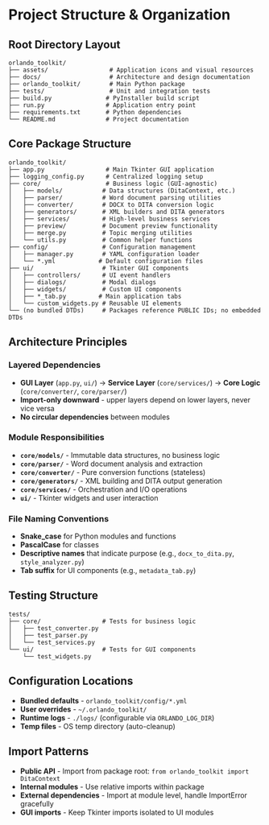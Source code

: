 # Project Structure & Organization

## Root Directory Layout
```
orlando_toolkit/
├── assets/                 # Application icons and visual resources
├── docs/                   # Architecture and design documentation
├── orlando_toolkit/        # Main Python package
├── tests/                  # Unit and integration tests
├── build.py               # PyInstaller build script
├── run.py                 # Application entry point
├── requirements.txt       # Python dependencies
└── README.md              # Project documentation
```

## Core Package Structure
```
orlando_toolkit/
├── app.py                 # Main Tkinter GUI application
├── logging_config.py      # Centralized logging setup
├── core/                  # Business logic (GUI-agnostic)
│   ├── models/           # Data structures (DitaContext, etc.)
│   ├── parser/           # Word document parsing utilities
│   ├── converter/        # DOCX to DITA conversion logic
│   ├── generators/       # XML builders and DITA generators
│   ├── services/         # High-level business services
│   ├── preview/          # Document preview functionality
│   ├── merge.py          # Topic merging utilities
│   └── utils.py          # Common helper functions
├── config/               # Configuration management
│   ├── manager.py        # YAML configuration loader
│   └── *.yml            # Default configuration files
├── ui/                   # Tkinter GUI components
│   ├── controllers/      # UI event handlers
│   ├── dialogs/          # Modal dialogs
│   ├── widgets/          # Custom UI components
│   ├── *_tab.py         # Main application tabs
│   └── custom_widgets.py # Reusable UI elements
└── (no bundled DTDs)     # Packages reference PUBLIC IDs; no embedded DTDs
```

## Architecture Principles

### Layered Dependencies
- **GUI Layer** (`app.py`, `ui/`) → **Service Layer** (`core/services/`) → **Core Logic** (`core/converter/`, `core/parser/`)
- **Import-only downward** - upper layers depend on lower layers, never vice versa
- **No circular dependencies** between modules

### Module Responsibilities
- **`core/models/`** - Immutable data structures, no business logic
- **`core/parser/`** - Word document analysis and extraction
- **`core/converter/`** - Pure conversion functions (stateless)
- **`core/generators/`** - XML building and DITA output generation
- **`core/services/`** - Orchestration and I/O operations
- **`ui/`** - Tkinter widgets and user interaction

### File Naming Conventions
- **Snake_case** for Python modules and functions
- **PascalCase** for classes
- **Descriptive names** that indicate purpose (e.g., `docx_to_dita.py`, `style_analyzer.py`)
- **Tab suffix** for UI components (e.g., `metadata_tab.py`)

## Testing Structure
```
tests/
├── core/                 # Tests for business logic
│   ├── test_converter.py
│   ├── test_parser.py
│   └── test_services.py
└── ui/                   # Tests for GUI components
    └── test_widgets.py
```

## Configuration Locations
- **Bundled defaults** - `orlando_toolkit/config/*.yml`
- **User overrides** - `~/.orlando_toolkit/`
- **Runtime logs** - `./logs/` (configurable via `ORLANDO_LOG_DIR`)
- **Temp files** - OS temp directory (auto-cleanup)

## Import Patterns
- **Public API** - Import from package root: `from orlando_toolkit import DitaContext`
- **Internal modules** - Use relative imports within package
- **External dependencies** - Import at module level, handle ImportError gracefully
- **GUI imports** - Keep Tkinter imports isolated to UI modules